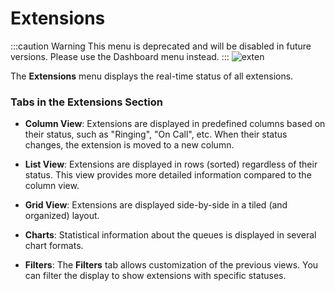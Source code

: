 # Extensions

:::caution Warning
This menu is deprecated and will be disabled in future versions. Please use the Dashboard menu instead.
:::
![exten](/img/simotel/monitor/exten.png)

The **Extensions** menu displays the real-time status of all extensions.

### Tabs in the Extensions Section

- **Column View**: Extensions are displayed in predefined columns based on their status, such as "Ringing", "On Call", etc. When their status changes, the extension is moved to a new column.

- **List View**: Extensions are displayed in rows (sorted) regardless of their status. This view provides more detailed information compared to the column view.

- **Grid View**: Extensions are displayed side-by-side in a tiled (and organized) layout.

- **Charts**: Statistical information about the queues is displayed in several chart formats.

- **Filters**: The **Filters** tab allows customization of the previous views. You can filter the display to show extensions with specific statuses.
